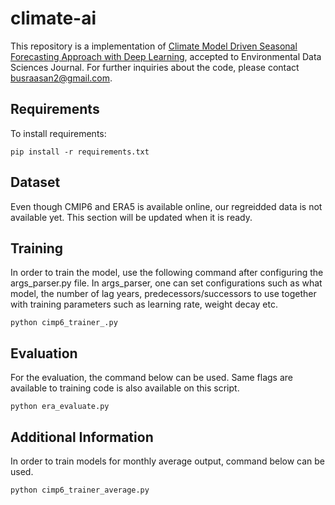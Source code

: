 # climate-ai
This repository is a implementation of [Climate Model Driven Seasonal Forecasting Approach with Deep Learning](https://arxiv.org/abs/2302.10480), accepted to Environmental Data Sciences Journal. For further inquiries about the code, please contact busraasan2@gmail.com.

## Requirements

To install requirements:

```setup
pip install -r requirements.txt
```

## Dataset

Even though CMIP6 and ERA5 is available online, our regreidded data is not available yet. This section will be updated when it is ready.

## Training

In order to train the model, use the following command after configuring the args_parser.py file. In args_parser, one can set configurations such as what model, the number of lag years, predecessors/successors to use together with training parameters such as learning rate, weight decay etc.

```train
python cimp6_trainer_.py
```

## Evaluation

For the evaluation, the command below can be used. Same flags are available to training code is also available on this script.

```evaluate
python era_evaluate.py 
```

## Additional Information

In order to train models for monthly average output, command below can be used.

```train
python cimp6_trainer_average.py
```


